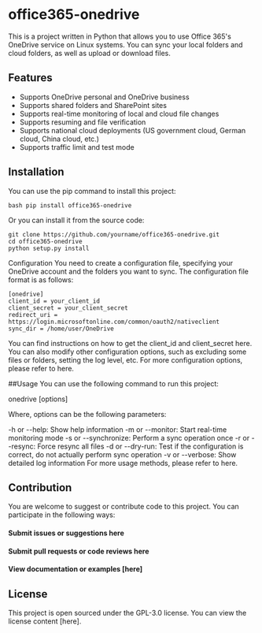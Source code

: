 # office365-onedrive

This is a project written in Python that allows you to use Office 365's OneDrive service on Linux systems. You can sync your local folders and cloud folders, as well as upload or download files.

## Features

- Supports OneDrive personal and OneDrive business
- Supports shared folders and SharePoint sites
- Supports real-time monitoring of local and cloud file changes
- Supports resuming and file verification
- Supports national cloud deployments (US government cloud, German cloud, China cloud, etc.)
- Supports traffic limit and test mode

## Installation

You can use the pip command to install this project:

```
bash pip install office365-onedrive
```
Or you can install it from the source code:
```
git clone https://github.com/yourname/office365-onedrive.git
cd office365-onedrive
python setup.py install
```
Configuration
You need to create a configuration file, specifying your OneDrive account and the folders you want to sync. The configuration file format is as follows:
```
[onedrive]
client_id = your_client_id
client_secret = your_client_secret
redirect_uri = https://login.microsoftonline.com/common/oauth2/nativeclient
sync_dir = /home/user/OneDrive
```
You can find instructions on how to get the client_id and client_secret here. You can also modify other configuration options, such as excluding some files or folders, setting the log level, etc. For more configuration options, please refer to here.

##Usage
You can use the following command to run this project:

onedrive [options]

Where, options can be the following parameters:

-h or --help: Show help information
-m or --monitor: Start real-time monitoring mode
-s or --synchronize: Perform a sync operation once
-r or --resync: Force resync all files
-d or --dry-run: Test if the configuration is correct, do not actually perform sync operation
-v or --verbose: Show detailed log information
For more usage methods, please refer to here.

## Contribution
You are welcome to suggest or contribute code to this project. You can participate in the following ways:

#### Submit issues or suggestions here
#### Submit pull requests or code reviews here
#### View documentation or examples [here]
## License
This project is open sourced under the GPL-3.0 license. You can view the license content [here].
